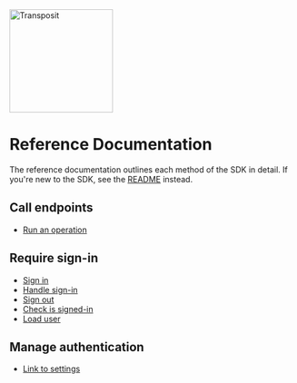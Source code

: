 <img src="https://www.transposit.com/img/transposit-logo-black.png" width="182px" alt="Transposit"/>

# Reference Documentation

The reference documentation outlines each method of the SDK in detail. If you're new to the SDK, see the [README](../README.md) instead.

## Call endpoints

* [Run an operation](methods/run.md)

## Require sign-in

* [Sign in](methods/sign-in.md)
* [Handle sign-in](methods/handle-sign-in.md)
* [Sign out](methods/sign-out.md)
* [Check is signed-in](methods/is-signed-in.md)
* [Load user](methods/load-user.md)

## Manage authentication

* [Link to settings](methods/settings-uri.md)